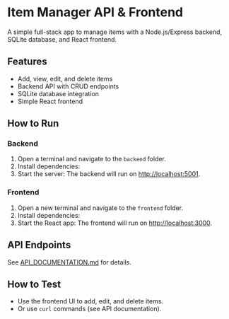 # Item Manager API & Frontend

A simple full-stack app to manage items with a Node.js/Express backend, SQLite database, and React frontend.

## Features

- Add, view, edit, and delete items
- Backend API with CRUD endpoints
- SQLite database integration
- Simple React frontend

## How to Run

### Backend

1. Open a terminal and navigate to the `backend` folder.
2. Install dependencies:
3. Start the server:
The backend will run on [http://localhost:5001](http://localhost:5001).

### Frontend

1. Open a new terminal and navigate to the `frontend` folder.
2. Install dependencies:
3. Start the React app:
The frontend will run on [http://localhost:3000](http://localhost:3000).

## API Endpoints

See [API_DOCUMENTATION.md](./backend/API_DOCUMENTATION.md) for details.

## How to Test

- Use the frontend UI to add, edit, and delete items.
- Or use `curl` commands (see API documentation).
